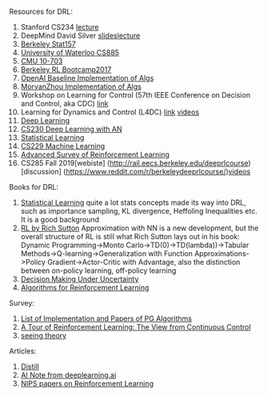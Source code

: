 Resources for DRL:

1. Stanford CS234 [lecture](https://www.youtube.com/playlist?list=PLoROMvodv4rOSOPzutgyCTapiGlY2Nd8u)
2. DeepMind David Silver [slides](http://www0.cs.ucl.ac.uk/staff/d.silver/web/Teaching.html)[lecture](https://www.youtube.com/playlist?list=PLqYmG7hTraZDM-OYHWgPebj2MfCFzFObQ)
3. [Berkeley Stat157](https://www.youtube.com/playlist?list=PLZSO_6-bSqHQHBCoGaObUljoXAyyqhpFW)
4. [University of Waterloo CS885](https://cs.uwaterloo.ca/~ppoupart/teaching/cs885-spring18/) 
5. [CMU 10-703](https://github.com/BaiLiping/BLP/tree/master/DRL/CMU10703)
6. [Berkeley RL Bootcamp2017](https://sites.google.com/view/deep-rl-bootcamp/lectures)
7. [OpenAI Baseline Implementation of Algs](https://github.com/openai/baselines)
8. [MorvanZhou Implementation of Algs](https://github.com/MorvanZhou/Reinforcement-learning-with-tensorflow)
9. Workshop on Learning for Control (57th IEEE Conference on Decision and Control, aka CDC) [link](https://kgatsis.github.io/learning_for_control_workshop_CDC2018/)
10. Learning for Dynamics and Control (L4DC) [link](https://l4dc.mit.edu/) [videos](https://www.youtube.com/playlist?list=PLYx2nCJDi_QFrGOmIM0ale8T_1Fqu8OIF)
11. [Deep Learning](http://deeplearning.cs.cmu.edu/)
12. [CS230 Deep Learning with AN](http://cs230.stanford.edu/)
13. [Statistical Learning](https://www.youtube.com/channel/UCGoxKRfTs0jQP52cfHCyyRQ)
14. [CS229 Machine Learning](http://cs229.stanford.edu/syllabus.html)
15. [Advanced Survey of Reinforcement Learning](http://web.stanford.edu/class/archive/cs/cs332/cs332.1182/#!syllabus.md)
16. CS285 Fall 2019[webiste] (http://rail.eecs.berkeley.edu/deeprlcourse)[discussion] (https://www.reddit.com/r/berkeleydeeprlcourse/)[videos](https://www.youtube.com/playlist?list=PLkFD6_40KJIwhWJpGazJ9VSj9CFMkb79A)

Books for DRL:

1. [Statistical Learning](https://github.com/BaiLiping/BLP/blob/master/DRL/Books/Statistical%20Learning.pdf) quite a lot stats concepts made its way into DRL, such as importance sampling, KL divergence, Heffoling Inequalities etc. It is a good background
2. [RL by Rich Sutton](https://github.com/BaiLiping/BLP/blob/master/DRL/Books/RLbook2018.pdf) Approximation with NN is a new development, but the overall structure of RL is still what Rich Sutton lays out in his book: Dynamic Programming->Monto Carlo->TD(0)->TD(lambda))->Tabular Methods->Q-learning->Generalization with Function Approximations->Policy Gradient->Actor-Critic with Advantage, also the distinction between on-policy learning, off-policy learning
3. [Decision Making Under Uncertainty](https://web.stanford.edu/class/aa228/cgi-bin/wp/)
4. [Algorithms for Reinforcement Learning](https://sites.ualberta.ca/~szepesva/RLBook.html)

Survey:
1. [List of Implementation and Papers of PG Algorithms](https://lilianweng.github.io/lil-log/2018/04/08/policy-gradient-algorithms.html#actor-critic)
2. [A Tour of Reinforcement Learning: The View from Continuous Control](https://github.com/BaiLiping/BLP/blob/master/DRL/Books/1806.09460.pdf)
3. [seeing theory](https://seeing-theory.brown.edu)

Articles:
1. [Distill](https://distill.pub/)
2. [AI Note from deeplearning.ai](https://www.deeplearning.ai/ai-notes/)
3. [NIPS papers on Reinforcement Learning](https://papers.nips.cc/search/?q=reinforcement+learning)


